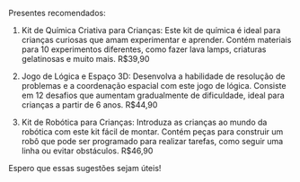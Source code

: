 Presentes recomendados:

1) Kit de Química Criativa para Crianças: Este kit de química é ideal para crianças curiosas que amam experimentar e aprender. Contém materiais para 10 experimentos diferentes, como fazer lava lamps, criaturas gelatinosas e muito mais. R$39,90

2) Jogo de Lógica e Espaço 3D: Desenvolva a habilidade de resolução de problemas e a coordenação espacial com este jogo de lógica. Consiste em 12 desafios que aumentam gradualmente de dificuldade, ideal para crianças a partir de 6 anos. R$44,90

3) Kit de Robótica para Crianças: Introduza as crianças ao mundo da robótica com este kit fácil de montar. Contém peças para construir um robô que pode ser programado para realizar tarefas, como seguir uma linha ou evitar obstáculos. R$46,90

Espero que essas sugestões sejam úteis!